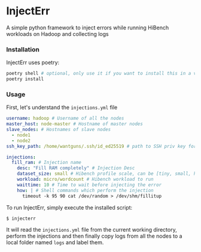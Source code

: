 # InjectErr

A simple python framework to inject errors while running HiBench workloads on Hadoop and collecting logs

### Installation

InjectErr uses poetry:

```bash
poetry shell # optional, only use it if you want to install this in a venv
poetry install
```

### Usage

First, let's understand the `injections.yml` file

```yaml
username: hadoop # Username of all the nodes
master_host: node-master # Hostname of master nodes
slave_nodes: # Hostnames of slave nodes
  - node1
  - node2
ssh_key_path: /home/wantguns/.ssh/id_ed25519 # path to SSH priv key for logging in to all the nodes

injections:
  fill_ram: # Injection name
    desc: "Fill RAM completely" # Injection Desc
    dataset_size: small # Hibench profile scale, can be [tiny, small, huge, etc] 
    workload: micro/wordcount # Hibench workload to run
    waittime: 10 # Time to wait before injecting the error
    how: | # Shell commands which perform the injection
      timeout -k 95 90 cat /dev/random > /dev/shm/fillitup
```

To run InjectErr, simply execute the installed script:

```bash
$ injecterr
```

It will read the `injections.yml` file from the current working directory,
perform the injections and then finally copy logs from all the nodes to a
local folder named `logs` and label them.
